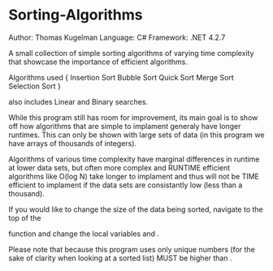 # Sorting-Algorithms

Author: Thomas Kugelman
Language: C#
Framework: .NET 4.2.7

A small collection of simple sorting algorithms of varying time complexity that showcase the importance of efficient algorithms.

Algorithms used {
Insertion Sort
Bubble Sort
Quick Sort
Merge Sort
Selection Sort
}

also includes Linear and Binary searches.

While this program still has room for improvement, its main goal is to show off how algorithms that are simple to implament 
generaly have longer runtimes. This can only be shown with large sets of data (in this program we have arrays of thousands of integers).

Algorithms of various time complexity have marginal differences in runtime at lower data sets, 
but often more complex and RUNTIME efficient algorithms like O(log N) take longer to implament 
and thus will not be TIME efficient to implament if the data sets are consistantly low (less than a thousand).

If you would like to change the size of the data being sorted, navigate to the top of the <main> function 
and change the local variables <range> and <MAX>. 

Please note that because this program uses only unique numbers (for the sake of clarity when looking at a sorted list)
<range> MUST be higher than <MAX>.

